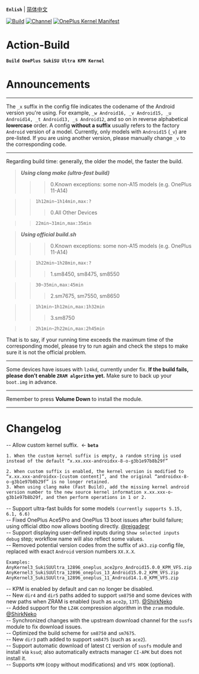 **`Enlish`** | [简体中文](README.md)

[![Build](https://img.shields.io/badge/GitHub%20Actions-Build-181717?logo=github&logoColor=white&style=flat-square)](https://github.com/Numbersf/Action-Build/actions/workflows/Build%20SukiSU%20Ultra%20OnePlus.yml) [![Channel](https://img.shields.io/badge/Follow-Telegram-blue.svg?logo=telegram)](https://t.me/taichi91) [![OnePlus Kernel Manifest](https://img.shields.io/badge/OnePlus%20Kernel%20Manifest-EB0029?logo=oneplus&logoColor=white&style=flat-square)](https://github.com/OnePlusOSS/kernel_manifest)

# Action-Build
**```Build OnePlus SukiSU Ultra KPM Kernel```**
 
# Announcements
 
------
The ``_x`` suffix in the config file indicates the codename of the Android version you're using. For example, ``_w Android16, _v Android15, _u Android14, _t Android13, _s Android12``, and so on in reverse alphabetical **lowercase** order. A config **without a suffix** usually refers to the factory ``Android`` version of a model. Currently, only models with ``Android15`` (``_v``) are pre-listed. If you are using another version, please manually change ``_v`` to the corresponding code.
 
------
 
Regarding build time: generally, the older the model, the faster the build.
>***Using clang make (ultra-fast build)***
>>>0.Known exceptions: some non-A15 models (e.g. OnePlus 11-A14)
 
>>`1h12min~1h14min,max:?`
>>>0.All Other Devices
 
>>`22min~31min,max:35min`
 
>***Using official build.sh***
>>>0.Known exceptions: some non-A15 models (e.g. OnePlus 11-A14)
 
>>`1h22min~1h28min,max:?`
>>>1.sm8450, sm8475, sm8550
 
>>`30~35min,max:45min`
>>>2.sm7675, sm7550, sm8650
 
>>`1h1min~1h12min,max:1h32min`
>>>3.sm8750
 
>>`2h1min~2h22min,max:2h45min`
> 

That is to say, if your running time exceeds the maximum time of the corresponding model, please try to run again and check the steps to make sure it is not the official problem.
 
------
Some devices have issues with ``lz4kd``, currently under fix. **If the build fails, please don’t enable ``ZRAM algorithm`` yet.** Make sure to back up your ``boot.img`` in advance.
 
------
Remember to press **Volume Down** to install the module.
 
------
 
# Changelog
-- Allow custom kernel suffix.  <- **`beta`**
```
1. When the custom kernel suffix is empty, a random string is used instead of the default “x.xx.xxx-androidxx-8-o-g3b1e97b8b29f”
 
2. When custom suffix is enabled, the kernel version is modified to “x.xx.xxx-androidxx-[custom content]”, and the original “androidxx-8-o-g3b1e97b8b29f” is no longer retained.
3. When using clang make (Fast Build), add the missing kernel android version number to the new source kernel information x.xx.xxx-o-g3b1e97b8b29f, and then perform operations in 1 or 2.
```  
-- Support ultra-fast builds for some models `(currently supports 5.15, 6.1, 6.6)`  
-- Fixed OnePlus Ace5Pro and OnePlus 13 boot issues after build failure; using official dtbo now allows booting directly. [@reigadegr](https://github.com/reigadegr)  
-- Support displaying user-defined inputs during `Show selected inputs debug` step; workflow name will also reflect some values.  
-- Removed potential version codes from the suffix of `ak3.zip` config file, replaced with exact `Android` version numbers `XX.X.X`.
```
Examples:
AnyKernel3_SukiSUUltra_12896_oneplus_ace2pro_Android15.0.0_KPM_VFS.zip  
AnyKernel3_SukiSUUltra_12896_oneplus_13_Android15.0.2_KPM_VFS.zip  
AnyKernel3_SukiSUUltra_12896_oneplus_11_Android14.1.0_KPM_VFS.zip
```  
-- KPM is enabled by default and can no longer be disabled.  
-- New `dir4` and `dir5` paths added to support `sm8750` and some devices with new paths when ZRAM is enabled (such as `ace2p`, `13T`).   [@ShirkNeko](https://github.com/ShirkNeko)  
-- Added support for the `LZ4K` compression algorithm in the `zram` module.   [@ShirkNeko](https://github.com/ShirkNeko)  
-- Synchronized changes with the upstream download channel for the `susfs` module to fix download issues.  
-- Optimized the build scheme for `sm8750` and `sm7675`.  
-- New `dir3` path added to support `sm8475` (such as `ace2`).  
-- Support automatic download of latest `CI` version of `susfs` module and install via `ksud`; also automatically extracts manager `CI-APK` but does not install it.  
-- Supports `KPM` (copy without modifications) and `VFS HOOK` (optional).  